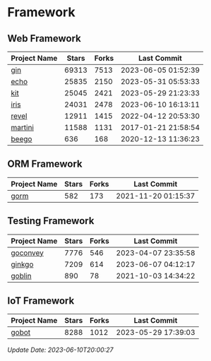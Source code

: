 # Framework

## Web Framework
| Project Name | Stars | Forks | Last Commit |
| ------------ | ----- | ----- | ----------- |
| [gin](https://github.com/gin-gonic/gin) | 69313 | 7513 | 2023-06-05 01:52:39 |
| [echo](https://github.com/labstack/echo) | 25835 | 2150 | 2023-05-31 05:53:33 |
| [kit](https://github.com/go-kit/kit) | 25045 | 2421 | 2023-05-29 21:23:33 |
| [iris](https://github.com/kataras/iris) | 24031 | 2478 | 2023-06-10 16:13:11 |
| [revel](https://github.com/revel/revel) | 12911 | 1415 | 2022-04-12 20:53:30 |
| [martini](https://github.com/go-martini/martini) | 11588 | 1131 | 2017-01-21 21:58:54 |
| [beego](https://github.com/astaxie/beego) | 636 | 168 | 2020-12-13 11:36:23 |

## ORM Framework
| Project Name | Stars | Forks | Last Commit |
| ------------ | ----- | ----- | ----------- |
| [gorm](https://github.com/jinzhu/gorm) | 582 | 173 | 2021-11-20 01:15:37 |

## Testing Framework
| Project Name | Stars | Forks | Last Commit |
| ------------ | ----- | ----- | ----------- |
| [goconvey](https://github.com/smartystreets/goconvey) | 7776 | 546 | 2023-04-07 23:35:58 |
| [ginkgo](https://github.com/onsi/ginkgo) | 7209 | 614 | 2023-06-07 04:12:17 |
| [goblin](https://github.com/franela/goblin) | 890 | 78 | 2021-10-03 14:34:22 |

## IoT Framework
| Project Name | Stars | Forks | Last Commit |
| ------------ | ----- | ----- | ----------- |
| [gobot](https://github.com/hybridgroup/gobot) | 8288 | 1012 | 2023-05-29 17:39:03 |

*Update Date: 2023-06-10T20:00:27*
